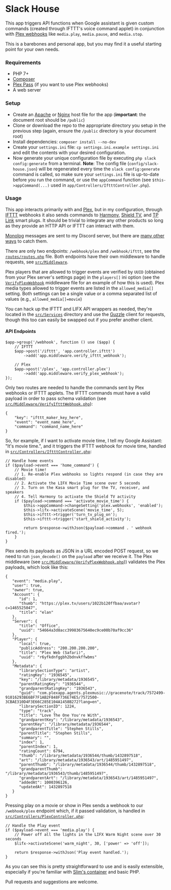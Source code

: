 # Slack House

This app triggers API functions when Google assistant is given custom commands (created through IFTTT's voice command applet) in conjunction with [Plex webhooks](https://support.plex.tv/articles/115002267687-webhooks/) like `media.play`, `media.pause`, and `media.stop`.

This is a barebones and personal app, but you may find it a useful starting point for your own needs.

### Requirements

- PHP 7+
- [Composer](https://getcomposer.org/)
- [Plex Pass](https://www.plex.tv/plex-pass/) (if you want to use Plex webhooks)
- A web server

### Setup
- Create an [Apache](https://httpd.apache.org/docs/2.4/vhosts/examples.html) or [Nginx](https://www.nginx.com/resources/wiki/start/topics/examples/full/) host file for the app (**important**: the document root should be `/public`)
- Clone or download the repo to the appropriate directory you setup in the previous step (again, ensure the `/public` directory is your document root)
- Install dependencies: `composer install --no-dev`
- Create your `settings.ini` file: `cp settings.ini.example settings.ini` and edit the contents with your desired configuration.
- Now generate your unique configuration file by executing `php slack config:generate` from a terminal. **Note**: The config file (`config/slack-house.json`) will be regenerated every time the `slack config:generate` command is called, so make sure your `settings.ini` file is up-to-date before you run the command, or use the `appCommand` function (see `$this->appCommand(...)` used in `app/Controllers/IftttController.php`).

### Usage

This app interacts primarily with and [Plex](https://plex.tv), but in my configuration, through [IFTTT](https://ifttt.com) webhooks it also sends commands to [Harmony](https://www.logitech.com/en-us/harmony-universal-remotes), [Shield TV](https://www.nvidia.com/en-us/shield/), and [TP Link](https://www.tp-link.com/us/kasa-smart/kasa.html) smart plugs. It should be trivial to integrate any other products so long as they provide an HTTP API or IFTTT can interact with them.

[Monolog](https://github.com/Seldaek/monolog) messages are sent to my Discord server, but there are [many other ways](https://github.com/Seldaek/monolog/blob/master/doc/02-handlers-formatters-processors.md#handlers) to catch them.

There are only two endpoints: `/webhook/plex` and `/webhook/ifttt`, see the [`routes/routes.php`](https://github.com/benjivm/slack-house/blob/master/src/routes.php) file. Both endpoints have their own middleware to handle requests, see [`src/Middleware`](https://github.com/benjivm/slack-house/tree/master/src/Middleware). 

Plex players that are allowed to trigger events are verified by `UUID` (obtained from your Plex server's settings page) in the `players[]` ini option (see the [`VerifyPlexWebhook`](https://github.com/benjivm/slack-house/blob/master/src/Middleware/VerifyPlexWebhook.php#L60) middleware file for an example of how this is used). Plex media types allowed to trigger events are listed in the `allowed_media[]` setting. Both settings can be a single value or a comma separated list of values (e.g., `allowed_media[]=movie`)

You can hack up the IFTTT and LIFX API wrappers as needed, they're located in the [`src/Services`](https://github.com/benjivm/slack-house/tree/master/src/Services) directory and use the [Guzzle](https://github.com/guzzle/guzzle) client for requests, though this too can easily be swapped out if you prefer another client.

#### API Endpoints
```
$app->group('/webhook', function () use ($app) {
    // IFTTT
    $app->post('/ifttt', 'app.controller.ifttt')
        ->add('app.middleware.verify_ifttt_webhook');
    
    // Plex
    $app->post('/plex', 'app.controller.plex')
        ->add('app.middleware.verify_plex_webhook');
});
```

Only two routes are needed to handle the commands sent by Plex webhooks or IFTTT applets. The IFTTT commands must have a valid payload in order to pass schema validation (see [`src/Middleware/VerifyIftttWebhook.php`](https://github.com/benjivm/slack-house/blob/master/src/Middleware/VerifyIftttWebhook.php)):

```
{
    "key": "ifttt_maker_key_here",
    "event": "event_name_here",
    "command": "command_name_here"
}
```

So, for example, if I want to activate movie time, I tell my Google Assistant: "It's movie time.", and it triggers the IFTTT webhook for movie time, handled in [`src/Controllers/IftttController.php`](https://github.com/benjivm/slack-house/blob/master/src/Controllers/IftttController.php):

```
// Handle home events
if ($payload->event === 'home_command') {
    // Movie time!
    // 1. Re-enable Plex webhooks so lights respond (in case they are disabled)
    // 2. Activate the LIFX Movie Time scene over 5 seconds
    // 3. Turn on the Kasa smart plug for the TV, receiver, and speakers
    // 4. Tell Harmony to activate the Shield TV activity
    if ($payload->command === 'activate_movie_time') {
        $this->appCommand->changeSetting('plex.webhooks', 'enabled');
        $this->lifx->activateScene('movie_time', 5);
        $this->ifttt->trigger('turn_tv_plug_on');
        $this->ifttt->trigger('start_shield_activity');

        return $response->withJson($payload->command . ' webhook fired.');
    }
}
```

Plex sends its payloads as JSON in a URL encoded POST request, so we need to run `json_decode()` on the `payload` after we receive it. The Plex middleware (see [`src/Middleware/VerifyPlexWebhook.php`](https://github.com/benjivm/slack-house/blob/master/src/Middleware/VerifyPlexWebhook.php))) validates the Plex payloads, which look like this:

```
{
   "event": "media.play",
   "user": true,
   "owner": true,
   "Account": {
      "id": 1,
      "thumb": "https://plex.tv/users/1022b120ffbaa/avatar?c=1465525047",
      "title": "elan"
   },
   "Server": {
      "title": "Office",
      "uuid": "54664a3d8acc39983675640ec9ce00b70af9cc36"
   },
   "Player": {
      "local": true,
      "publicAddress": "200.200.200.200",
      "title": "Plex Web (Safari)",
      "uuid": "r6yfkdnfggbh2bdnvkffwbms"
   },
   "Metadata": {
      "librarySectionType": "artist",
      "ratingKey": "1936545",
      "key": "/library/metadata/1936545",
      "parentRatingKey": "1936544",
      "grandparentRatingKey": "1936543",
      "guid": "com.plexapp.agents.plexmusic://gracenote/track/7572499-91016293BE6BF7F1AB2F848F736E74E5/7572500-3CBAE310D4F3E66C285E104A1458B272?lang=en",
      "librarySectionID": 1224,
      "type": "track",
      "title": "Love The One You're With",
      "grandparentKey": "/library/metadata/1936543",
      "parentKey": "/library/metadata/1936544",
      "grandparentTitle": "Stephen Stills",
      "parentTitle": "Stephen Stills",
      "summary": "",
      "index": 1,
      "parentIndex": 1,
      "ratingCount": 6794,
      "thumb": "/library/metadata/1936544/thumb/1432897518",
      "art": "/library/metadata/1936543/art/1485951497",
      "parentThumb": "/library/metadata/1936544/thumb/1432897518",
      "grandparentThumb": "/library/metadata/1936543/thumb/1485951497",
      "grandparentArt": "/library/metadata/1936543/art/1485951497",
      "addedAt": 1000396126,
      "updatedAt": 1432897518
   }
}
```

Pressing play on a movie or show in Plex sends a webhook to our `/webhook/plex` endpoint which, if it passed validation, is handled in [`src/Controllers/PlexController.php`](https://github.com/benjivm/slack-house/blob/master/src/Controllers/PlexController.php):

```
// Handle the Play event
if ($payload->event === 'media.play') {
    // Power off all the lights in the LIFX Warm Night scene over 30 seconds
    $lifx->activateScene('warm_night', 30, ['power' => 'off']);

    return $response->withJson('Play event handled.');
}
```

As you can see this is pretty straightforward to use and is easily extensible, especially if you're familiar with [Slim's container](http://www.slimframework.com/docs/v3/concepts/di.html) and basic PHP.

Pull requests and suggestions are welcome.
